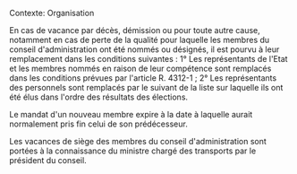 Contexte: Organisation

En cas de vacance par décès, démission ou pour toute autre cause, notamment en cas de perte de la qualité pour laquelle les membres du conseil d'administration ont été nommés ou désignés, il est pourvu à leur remplacement dans les conditions suivantes : 1° Les représentants de l'Etat et les membres nommés en raison de leur compétence sont remplacés dans les conditions prévues par l'article R. 4312-1 ; 2° Les représentants des personnels sont remplacés par le suivant de la liste sur laquelle ils ont été élus dans l'ordre des résultats des élections.

Le mandat d'un nouveau membre expire à la date à laquelle aurait normalement pris fin celui de son prédécesseur.

Les vacances de siège des membres du conseil d'administration sont portées à la connaissance du ministre chargé des transports par le président du conseil.